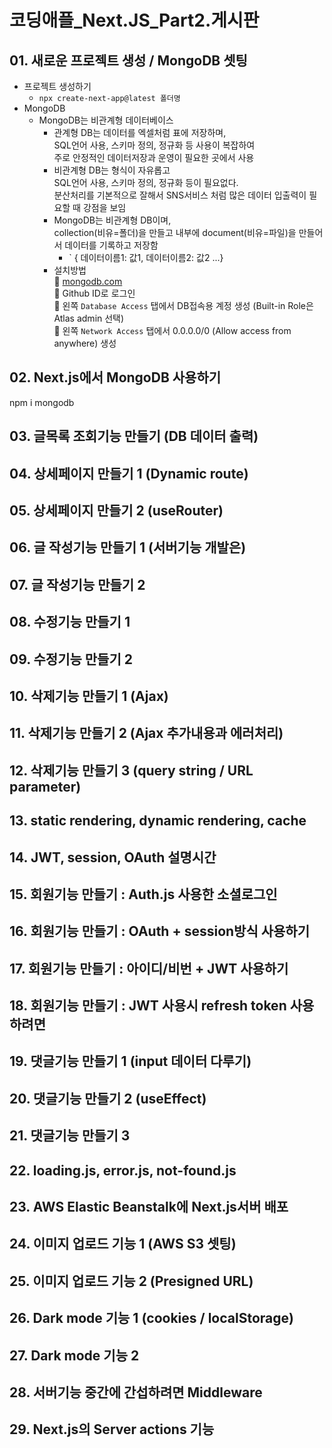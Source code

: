 # 코딩애플_Next.JS_Part2.게시판
## 01. 새로운 프로젝트 생성 / MongoDB 셋팅
- 프로젝트 생성하기
  - `npx create-next-app@latest 폴더명`
- MongoDB
  - MongoDB는 비관계형 데이터베이스
    - 관계형 DB는 데이터를 엑셀처럼 표에 저장하며,   
      SQL언어 사용, 스키마 정의, 정규화 등 사용이 복잡하여  
      주로 안정적인 데이터저장과 운영이 필요한 곳에서 사용
    - 비관계형 DB는 형식이 자유롭고   
     SQL언어 사용, 스키마 정의, 정규화 등이 필요없다.   
     분산처리를 기본적으로 잘해서 SNS서비스 처럼 많은 데이터 입출력이 필요할 때 강점을 보임
    - MongoDB는 비관계형 DB이며,  
      collection(비유=폴더)을 만들고 내부에 document(비유=파일)을 만들어서 데이터를 기록하고 저장함
      - ` { 데이터이름1: 값1, 데이터이름2: 값2 ...}
    - 설치방법  
      🔹 <a href="http://mongodb.com">mongodb.com</a>  
      🔹 Github ID로 로그인   
      🔹 왼쪽 `Database Access` 탭에서 DB접속용 계정 생성 (Built-in Role은 Atlas admin 선택)  
      🔹 왼쪽 `Network Access` 탭에서 0.0.0.0/0 (Allow access from anywhere) 생성  

## 02. Next.js에서 MongoDB 사용하기


npm i mongodb

## 03. 글목록 조회기능 만들기 (DB 데이터 출력)
## 04. 상세페이지 만들기 1 (Dynamic route)
## 05. 상세페이지 만들기 2 (useRouter)
## 06. 글 작성기능 만들기 1 (서버기능 개발은)
## 07. 글 작성기능 만들기 2
## 08. 수정기능 만들기 1
## 09. 수정기능 만들기 2
## 10. 삭제기능 만들기 1 (Ajax)
## 11. 삭제기능 만들기 2 (Ajax 추가내용과 에러처리)
## 12. 삭제기능 만들기 3 (query string / URL parameter)
## 13. static rendering, dynamic rendering, cache
## 14. JWT, session, OAuth 설명시간
## 15. 회원기능 만들기 : Auth.js 사용한 소셜로그인
## 16. 회원기능 만들기 : OAuth + session방식 사용하기
## 17. 회원기능 만들기 : 아이디/비번 + JWT 사용하기
## 18. 회원기능 만들기 : JWT 사용시 refresh token 사용하려면
## 19. 댓글기능 만들기 1 (input 데이터 다루기)
## 20. 댓글기능 만들기 2 (useEffect)
## 21. 댓글기능 만들기 3
## 22. loading.js, error.js, not-found.js
## 23. AWS Elastic Beanstalk에 Next.js서버 배포
## 24. 이미지 업로드 기능 1 (AWS S3 셋팅)
## 25. 이미지 업로드 기능 2 (Presigned URL)
## 26. Dark mode 기능 1 (cookies / localStorage)
## 27. Dark mode 기능 2
## 28. 서버기능 중간에 간섭하려면 Middleware
## 29. Next.js의 Server actions 기능